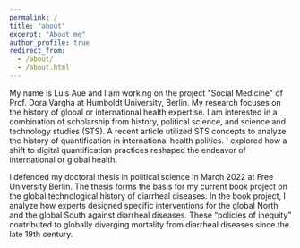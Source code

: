```yaml
---
permalink: /
title: "about"
excerpt: "About me"
author_profile: true
redirect_from: 
  - /about/
  - /about.html
---
```


My name is Luis Aue and I am working on the project "Social Medicine" of Prof. Dora Vargha at Humboldt University, Berlin. My research focuses on the history of global or international health expertise. I am interested in a combination of scholarship from history, political science, and science and technology studies (STS). A recent article utilized STS concepts to analyze the history of quantification in international health politics. I explored how a shift to digital quantification practices reshaped the endeavor of international or global health.

I defended my doctoral thesis in political science in March 2022 at Free University
Berlin. The thesis forms the basis for my current book project on the global technological history of diarrheal diseases. In the book project, I analyze how experts designed specific interventions for the global North and the global South against diarrheal diseases. These “policies of inequity” contributed to globally diverging mortality from diarrheal diseases since the late 19th century.